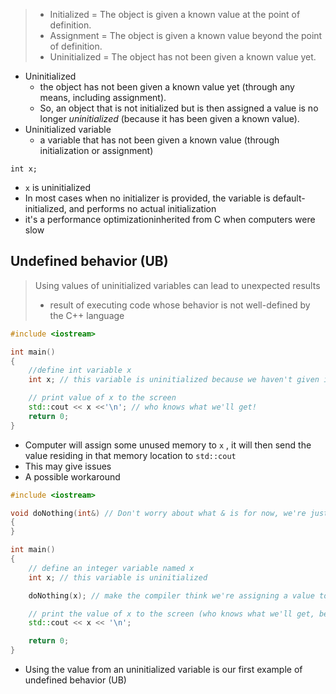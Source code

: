 > - Initialized = The object is given a known value at the point of definition.
> - Assignment = The object is given a known value beyond the point of definition.
> - Uninitialized = The object has not been given a known value yet.

- Uninitialized
	- the object has not been given a known value yet (through any means, including assignment). 
	- So, an object that is not initialized but is then assigned a value is no longer _uninitialized_ (because it has been given a known value).
- Uninitialized variable
	- a variable that has not been given a known value (through initialization or assignment) 

`int x;`
- `x` is uninitialized
- In most cases when no initializer is provided, the variable is default-initialized, and performs no actual initialization
- it's a performance optimizationinherited from C when computers were slow

## Undefined behavior (UB)
> Using values of uninitialized variables can lead to unexpected results
> - result of executing code whose behavior is not well-defined by the C++ language

```cpp
#include <iostream>

int main()
{
	//define int variable x
	int x; // this variable is uninitialized because we haven't given it a value

	// print value of x to the screen
	std::cout << x <<'\n'; // who knows what we'll get!
	return 0;
}
```
- Computer will assign some unused memory to `x` ,  it will then send the value residing in that memory location to `std::cout`
- This may give issues
- A possible workaround
```cpp
#include <iostream>

void doNothing(int&) // Don't worry about what & is for now, we're just using it to trick the compiler into thinking variable x is used
{
}

int main()
{
    // define an integer variable named x
    int x; // this variable is uninitialized

    doNothing(x); // make the compiler think we're assigning a value to this variable

    // print the value of x to the screen (who knows what we'll get, because x is uninitialized)
    std::cout << x << '\n';

    return 0;
}
```
- Using the value from an uninitialized variable is our first example of undefined behavior (UB)
